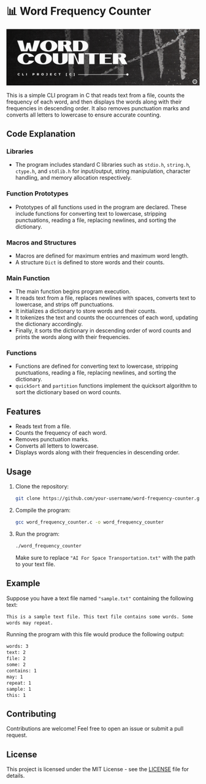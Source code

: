 # 📊 **Word Frequency Counter**
![Header](/assets/header.png)

This is a simple CLI program in C that reads text from a file, counts the frequency of each word, and then displays the words along with their frequencies in descending order. It also removes punctuation marks and converts all letters to lowercase to ensure accurate counting.

## **Code Explanation**

### Libraries
- The program includes standard C libraries such as `stdio.h`, `string.h`, `ctype.h`, and `stdlib.h` for input/output, string manipulation, character handling, and memory allocation respectively.

### Function Prototypes
- Prototypes of all functions used in the program are declared. These include functions for converting text to lowercase, stripping punctuations, reading a file, replacing newlines, and sorting the dictionary.

### Macros and Structures
- Macros are defined for maximum entries and maximum word length.
- A structure `Dict` is defined to store words and their counts.

### Main Function
- The main function begins program execution.
- It reads text from a file, replaces newlines with spaces, converts text to lowercase, and strips off punctuations.
- It initializes a dictionary to store words and their counts.
- It tokenizes the text and counts the occurrences of each word, updating the dictionary accordingly.
- Finally, it sorts the dictionary in descending order of word counts and prints the words along with their frequencies.

### Functions
- Functions are defined for converting text to lowercase, stripping punctuations, reading a file, replacing newlines, and sorting the dictionary.
- `quickSort` and `partition` functions implement the quicksort algorithm to sort the dictionary based on word counts.

## Features

- Reads text from a file.
- Counts the frequency of each word.
- Removes punctuation marks.
- Converts all letters to lowercase.
- Displays words along with their frequencies in descending order.

## Usage

1. Clone the repository:

   ```bash
   git clone https://github.com/your-username/word-frequency-counter.git
   ```

2. Compile the program:

   ```bash
   gcc word_frequency_counter.c -o word_frequency_counter
   ```

3. Run the program:

   ```bash
   ./word_frequency_counter
   ```

   Make sure to replace `"AI For Space Transportation.txt"` with the path to your text file.

## Example

Suppose you have a text file named `"sample.txt"` containing the following text:

```
This is a sample text file. This text file contains some words. Some words may repeat.
```

Running the program with this file would produce the following output:

```
words: 3
text: 2
file: 2
some: 2
contains: 1
may: 1
repeat: 1
sample: 1
this: 1
```

## Contributing

Contributions are welcome! Feel free to open an issue or submit a pull request.

## License

This project is licensed under the MIT License - see the [LICENSE](LICENSE) file for details.
